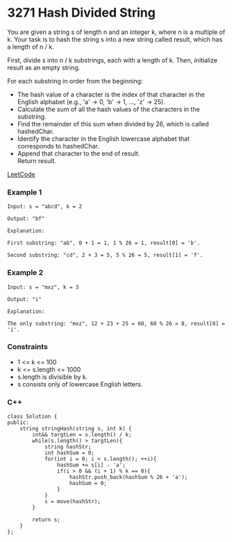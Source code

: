 # 3271 Hash Divided String

You are given a string s of length n and an integer k, where n is a multiple of k. Your task is to hash the string s into a new string called result, which has a length of n / k.

First, divide s into n / k substrings, each with a length of k. Then, initialize result as an empty string.

For each substring in order from the beginning:

* The hash value of a character is the index of that character in the English alphabet (e.g., 'a' → 0, 'b' → 1, ..., 'z' → 25).
* Calculate the sum of all the hash values of the characters in the substring.
* Find the remainder of this sum when divided by 26, which is called hashedChar.
* Identify the character in the English lowercase alphabet that corresponds to hashedChar.
* Append that character to the end of result.  
Return result.
 
[LeetCode](https://leetcode.cn/problems/hash-divided-string/description/)

### Example 1

```
Input: s = "abcd", k = 2

Output: "bf"

Explanation:

First substring: "ab", 0 + 1 = 1, 1 % 26 = 1, result[0] = 'b'.

Second substring: "cd", 2 + 3 = 5, 5 % 26 = 5, result[1] = 'f'.
```

### Example 2

```
Input: s = "mxz", k = 3

Output: "i"

Explanation:

The only substring: "mxz", 12 + 23 + 25 = 60, 60 % 26 = 8, result[0] = 'i'.
```

### Constraints

* 1 <= k <= 100
* k <= s.length <= 1000
* s.length is divisible by k.
* s consists only of lowercase English letters.

### C++ 

```
class Solution {
public:
    string stringHash(string s, int k) {
        int&& targtLen = s.length() / k;
        while(s.length() > targtLen){
            string hashStr;
            int hashSum = 0;
            for(int i = 0; i < s.length(); ++i){
                hashSum += s[i] - 'a';   
                if(i > 0 && (i + 1) % k == 0){
                    hashStr.push_back(hashSum % 26 + 'a');
                    hashSum = 0;
                }           
            }
            s = move(hashStr);
        }
        
        return s;
    }
};
```